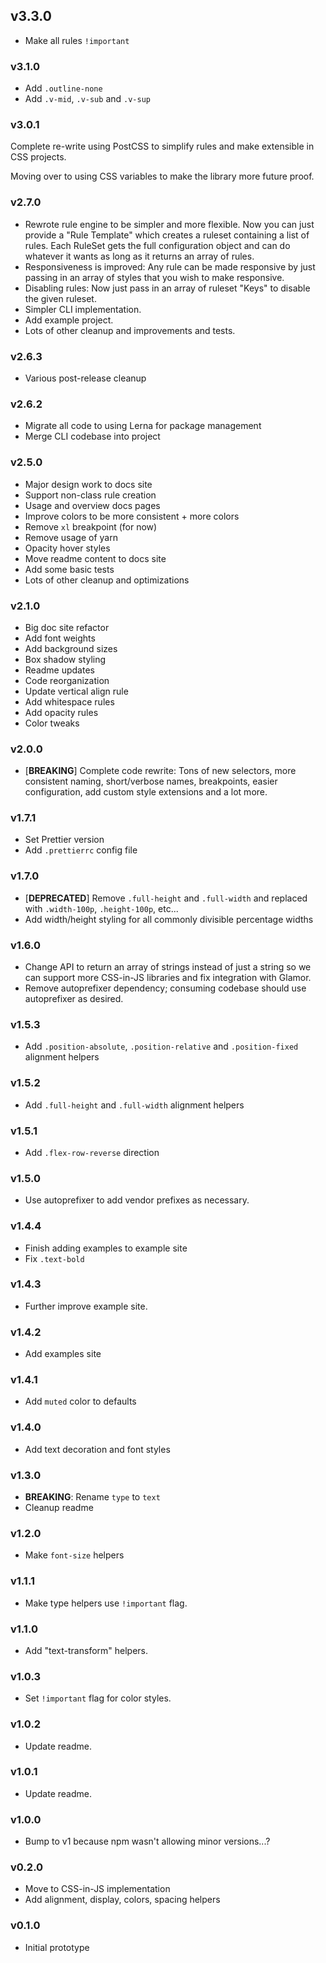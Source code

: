 ## v3.3.0

* Make all rules `!important`

### v3.1.0

* Add `.outline-none`
* Add `.v-mid`, `.v-sub` and `.v-sup`

### v3.0.1

Complete re-write using PostCSS to simplify rules and make extensible in CSS projects.

Moving over to using CSS variables to make the library more future proof.

### v2.7.0

* Rewrote rule engine to be simpler and more flexible. Now you can just provide a "Rule Template" which creates a ruleset containing a list of rules. Each RuleSet gets the full configuration object and can do whatever it wants as long as it returns an array of rules.
* Responsiveness is improved: Any rule can be made responsive by just passing in an array of styles that you wish to make responsive.
* Disabling rules: Now just pass in an array of ruleset "Keys" to disable the given ruleset.
* Simpler CLI implementation.
* Add example project.
* Lots of other cleanup and improvements and tests.

### v2.6.3

* Various post-release cleanup

### v2.6.2

* Migrate all code to using Lerna for package management
* Merge CLI codebase into project

### v2.5.0

* Major design work to docs site
* Support non-class rule creation
* Usage and overview docs pages
* Improve colors to be more consistent + more colors
* Remove `xl` breakpoint (for now)
* Remove usage of yarn
* Opacity hover styles
* Move readme content to docs site
* Add some basic tests
* Lots of other cleanup and optimizations

### v2.1.0

* Big doc site refactor
* Add font weights
* Add background sizes
* Box shadow styling
* Readme updates
* Code reorganization
* Update vertical align rule
* Add whitespace rules
* Add opacity rules
* Color tweaks

### v2.0.0

* [**BREAKING**] Complete code rewrite: Tons of new selectors, more consistent naming, short/verbose names, breakpoints, easier configuration, add custom style extensions and a lot more.

### v1.7.1

* Set Prettier version
* Add `.prettierrc` config file

### v1.7.0

* [**DEPRECATED**] Remove `.full-height` and `.full-width` and replaced with `.width-100p`, `.height-100p`, etc...
* Add width/height styling for all commonly divisible percentage widths

### v1.6.0

* Change API to return an array of strings instead of just a string so we can support more CSS-in-JS libraries and fix integration with Glamor.
* Remove autoprefixer dependency; consuming codebase should use autoprefixer as desired.

### v1.5.3

* Add `.position-absolute`, `.position-relative` and `.position-fixed` alignment helpers

### v1.5.2

* Add `.full-height` and `.full-width` alignment helpers

### v1.5.1

* Add `.flex-row-reverse` direction

### v1.5.0

* Use autoprefixer to add vendor prefixes as necessary.

### v1.4.4

* Finish adding examples to example site
* Fix `.text-bold`

### v1.4.3

* Further improve example site.

### v1.4.2

* Add examples site

### v1.4.1

* Add `muted` color to defaults

### v1.4.0

* Add text decoration and font styles

### v1.3.0

* **BREAKING**: Rename `type` to `text`
* Cleanup readme

### v1.2.0

* Make `font-size` helpers

### v1.1.1

* Make type helpers use `!important` flag.

### v1.1.0

* Add "text-transform" helpers.

### v1.0.3

* Set `!important` flag for color styles.

### v1.0.2

* Update readme.

### v1.0.1

* Update readme.

### v1.0.0

* Bump to v1 because npm wasn't allowing minor versions...?

### v0.2.0

* Move to CSS-in-JS implementation
* Add alignment, display, colors, spacing helpers

### v0.1.0

* Initial prototype
